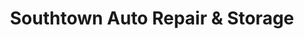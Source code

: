 ---
title: "Southtown Auto Repair & Storage"
url: /angola/southtown-auto-repair-and-storage/
shop: car repair
---